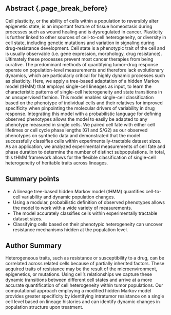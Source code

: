 ## Abstract {.page_break_before}

Cell plasticity, or the ability of cells within a population to reversibly alter epigenetic state, is an important feature of tissue homeostasis during processes such as wound healing and is dysregulated in cancer. Plasticity is further linked to other sources of cell-to-cell heterogeneity, or diversity in cell state, including genetic mutations and variation in signaling during drug-resistance development. Cell state is a phenotypic trait of the cell and is usually observable (i.e. gene expression, morphology, drug resistance). Ultimately these processes prevent most cancer therapies from being curative. The predominant methods of quantifying tumor-drug response operate on population-level measurements and therefore lack evolutionary dynamics, which are particularly critical for highly dynamic processes such as plasticity. Here, we apply a tree-based adaptation of a hidden Markov model (tHMM) that employs single-cell lineages as input, to learn the characteristic patterns of single-cell heterogeneity and state transitions in an unsupervised fashion. This model enables single-cell classification based on the phenotype of individual cells and their relatives for improved specificity when pinpointing the molecular drivers of variability in drug response. Integrating this model with a probabilistic language for defining observed phenotypes allows the model to easily be adapted to any phenotype measured in single cells. We paired cell fate with either cell lifetimes or cell cycle phase lengths (G1 and S/G2) as our observed phenotypes on synthetic data and demonstrated that the model successfully classifies cells within experimentally-tractable dataset sizes. As an application, we analyzed experimental measurements of cell fate and phase duration to determine the number of distinct subpopulations. In total, this tHMM framework allows for the flexible classification of single-cell heterogeneity of heritable traits across lineages.

## Summary points

- A lineage tree-based hidden Markov model (tHMM) quantifies cell-to-cell variability and dynamic population changes.
- Using a modular, probabilistic definition of observed phenotypes allows the model to work with a wide variety of measurements.
- The model accurately classifies cells within experimentally tractable dataset sizes.
- Classifying cells based on their phenotypic heterogeneity can uncover resistance mechanisms hidden at the population level.

## Author Summary

Heterogeneous traits, such as resistance or susceptibility to a drug, can be correlated across related cells because of partially inherited factors. These acquired traits of resistance may be the result of the microenvironment, epigenetics, or mutations. Using cell’s relationships we capture these dynamic transitions between different cell states and arrive at a more accurate quantification of cell heterogeneity within tumor populations. Our computational approach employing a modified hidden Markov model provides greater specificity by identifying intratumor resistance on a single cell level based on lineage histories and can identify dynamic changes in population structure upon treatment.
